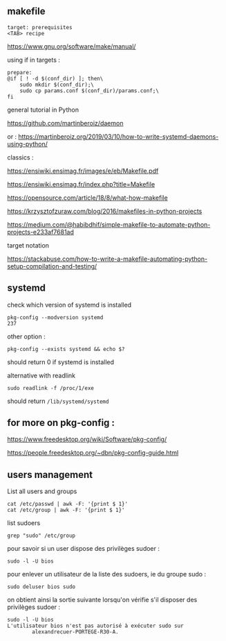 ## makefile

```
target: prerequisites
<TAB> recipe
```

https://www.gnu.org/software/make/manual/

using if in targets :
```
prepare:
@if [ ! -d $(conf_dir) ]; then\
    sudo mkdir $(conf_dir);\
    sudo cp params.conf $(conf_dir)/params.conf;\
fi
```

general tutorial in Python

https://github.com/martinberoiz/daemon

or : https://martinberoiz.org/2019/03/10/how-to-write-systemd-daemons-using-python/

classics :

https://ensiwiki.ensimag.fr/images/e/eb/Makefile.pdf

https://ensiwiki.ensimag.fr/index.php?title=Makefile

https://opensource.com/article/18/8/what-how-makefile

https://krzysztofzuraw.com/blog/2016/makefiles-in-python-projects

https://medium.com/@habibdhif/simple-makefile-to-automate-python-projects-e233af7681ad

target notation

https://stackabuse.com/how-to-write-a-makefile-automating-python-setup-compilation-and-testing/

## systemd

check which version of systemd is installed
```
pkg-config --modversion systemd
237
```
other option :
```
pkg-config --exists systemd && echo $?
```
should return 0 if systemd is installed

alternative with readlink
```
sudo readlink -f /proc/1/exe
```
should return `/lib/systemd/systemd`

## for more on pkg-config :

https://www.freedesktop.org/wiki/Software/pkg-config/

https://people.freedesktop.org/~dbn/pkg-config-guide.html

## users management
List all users and groups
```
cat /etc/passwd | awk -F: '{print $ 1}'
cat /etc/group | awk -F: '{print $ 1}'
```
list sudoers
```
grep "sudo" /etc/group
```
pour savoir si un user dispose des privilèges sudoer :
```
sudo -l -U bios
```
pour enlever un utilisateur de la liste des sudoers, ie du groupe sudo :
```
sudo deluser bios sudo
```
on obtient ainsi la sortie suivante lorsqu'on vérifie s'il disposer des privilèges sudoer :
```
sudo -l -U bios
L'utilisateur bios n'est pas autorisé à exécuter sudo sur
        alexandrecuer-PORTEGE-R30-A.
```
